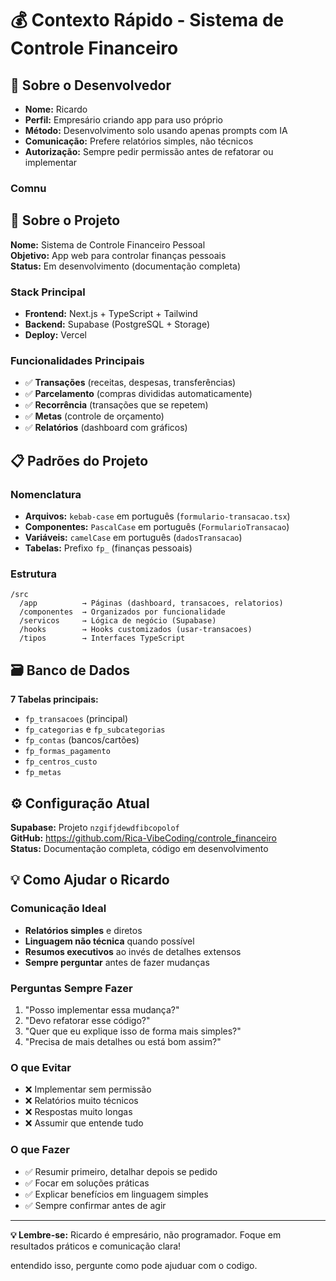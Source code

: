 # 💰 Contexto Rápido - Sistema de Controle Financeiro

## 👤 Sobre o Desenvolvedor
- **Nome:** Ricardo
- **Perfil:** Empresário criando app para uso próprio
- **Método:** Desenvolvimento solo usando apenas prompts com IA
- **Comunicação:** Prefere relatórios simples, não técnicos
- **Autorização:** Sempre pedir permissão antes de refatorar ou implementar

### Comnu

## 🎯 Sobre o Projeto

**Nome:** Sistema de Controle Financeiro Pessoal  
**Objetivo:** App web para controlar finanças pessoais  
**Status:** Em desenvolvimento (documentação completa)

### Stack Principal
- **Frontend:** Next.js + TypeScript + Tailwind
- **Backend:** Supabase (PostgreSQL + Storage)
- **Deploy:** Vercel

### Funcionalidades Principais
- ✅ **Transações** (receitas, despesas, transferências)
- ✅ **Parcelamento** (compras divididas automaticamente)
- ✅ **Recorrência** (transações que se repetem)
- ✅ **Metas** (controle de orçamento)
- ✅ **Relatórios** (dashboard com gráficos)

## 📋 Padrões do Projeto

### Nomenclatura
- **Arquivos:** `kebab-case` em português (`formulario-transacao.tsx`)
- **Componentes:** `PascalCase` em português (`FormularioTransacao`)
- **Variáveis:** `camelCase` em português (`dadosTransacao`)
- **Tabelas:** Prefixo `fp_` (finanças pessoais)

### Estrutura
```
/src
  /app          → Páginas (dashboard, transacoes, relatorios)
  /componentes  → Organizados por funcionalidade
  /servicos     → Lógica de negócio (Supabase)
  /hooks        → Hooks customizados (usar-transacoes)
  /tipos        → Interfaces TypeScript
```

## 🗃️ Banco de Dados

**7 Tabelas principais:**
- `fp_transacoes` (principal)
- `fp_categorias` e `fp_subcategorias`
- `fp_contas` (bancos/cartões)
- `fp_formas_pagamento`
- `fp_centros_custo`
- `fp_metas`


## ⚙️ Configuração Atual

**Supabase:** Projeto `nzgifjdewdfibcopolof`  
**GitHub:** https://github.com/Rica-VibeCoding/controle_financeiro  
**Status:** Documentação completa, código em desenvolvimento

## 💡 Como Ajudar o Ricardo

### Comunicação Ideal
- **Relatórios simples** e diretos
- **Linguagem não técnica** quando possível
- **Resumos executivos** ao invés de detalhes extensos
- **Sempre perguntar** antes de fazer mudanças

### Perguntas Sempre Fazer
1. "Posso implementar essa mudança?"
2. "Devo refatorar esse código?"
3. "Quer que eu explique isso de forma mais simples?"
4. "Precisa de mais detalhes ou está bom assim?"

### O que Evitar
- ❌ Implementar sem permissão
- ❌ Relatórios muito técnicos
- ❌ Respostas muito longas
- ❌ Assumir que entende tudo

### O que Fazer
- ✅ Resumir primeiro, detalhar depois se pedido
- ✅ Focar em soluções práticas
- ✅ Explicar benefícios em linguagem simples
- ✅ Sempre confirmar antes de agir

---

**💡 Lembre-se:** Ricardo é empresário, não programador. Foque em resultados práticos e comunicação clara!

entendido isso, pergunte como pode ajuduar com o codigo.